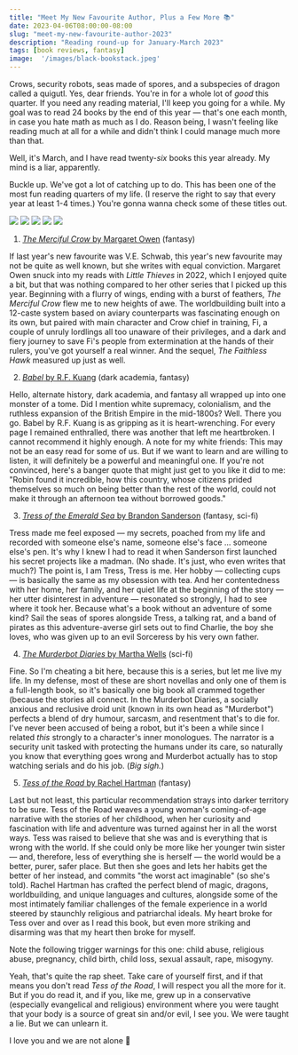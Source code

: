 ```yaml
---
title: "Meet My New Favourite Author, Plus a Few More 📚"
date: 2023-04-06T08:00:00-08:00
slug: "meet-my-new-favourite-author-2023"
description: "Reading round-up for January-March 2023"
tags: [book reviews, fantasy]
image:  '/images/black-bookstack.jpeg'
---
```


Crows, security robots, seas made of spores, and a subspecies of dragon called a quigutl. Yes, dear friends. You're in for a whole lot of _good_ this quarter. If you need any reading material, I'll keep you going for a while. My goal was to read 24 books by the end of this year — that's one each month, in case you hate math as much as I do. Reason being, I wasn't feeling like reading much at all for a while and didn't think I could manage much more than that.

Well, it's March, and I have read twenty-_six_ books this year already. My mind is a liar, apparently.

Buckle up. We've got a lot of catching up to do. This has been one of the most fun reading quarters of my life. (I reserve the right to say that every year at least 1-4 times.) You're gonna wanna check some of these titles out.

<div class="gallery-box">
  <div class="gallery">
    <img src="/images/book-reviews/the-merciful-crow-margaret-owen.jpeg" loading="lazy">
    <img src="/images/book-reviews/babel-r-f-kuang.jpeg" loading="lazy">
    <img src="/images/book-reviews/tress-of-the-emerald-sea-brandon-sanderson.jpeg" loading="lazy">
    <img src="/images/book-reviews/the-murderbot-diaries-martha-wells.jpeg" loading="lazy">
    <img src="/images/book-reviews/tess-of-the-road-rachel-hartman.jpeg" loading="lazy">
  </div>
</div>

1. [_The Merciful Crow_ by Margaret Owen](https://app.thestorygraph.com/books/43e99fd2-13b8-4b9a-baae-9e3582db1ee4) (fantasy)

If last year's new favourite was V.E. Schwab, this year's new favourite may not be quite as well known, but she writes with equal conviction. Margaret Owen snuck into my reads with _Little Thieves_ in 2022, which I enjoyed quite a bit, but that was nothing compared to her other series that I picked up this year. Beginning with a flurry of wings, ending with a burst of feathers, _The Merciful Crow_ flew me to new heights of awe. The worldbuilding built into a 12-caste system based on aviary counterparts was fascinating enough on its own, but paired with main character and Crow chief in training, Fi, a couple of unruly lordlings all too unaware of their privileges, and a dark and fiery journey to save Fi's people from extermination at the hands of their rulers, you've got yourself a real winner. And the sequel, _The Faithless Hawk_ measured up just as well.

2. [_Babel_ by R.F. Kuang](https://app.thestorygraph.com/books/98dd3565-e7da-416e-9778-873c5840e16c) (dark academia, fantasy)

Hello, alternate history, dark academia, and fantasy all wrapped up into one monster of a tome. Did I mention white supremacy, colonialism, and the ruthless expansion of the British Empire in the mid-1800s? Well. There you go. Babel by R.F. Kuang is as gripping as it is heart-wrenching. For every page I remained enthralled, there was another that left me heartbroken. I cannot recommend it highly enough. A note for my white friends: This may not be an easy read for some of us. But if we want to learn and are willing to listen, it will definitely be a powerful and meaningful one. If you're not convinced, here's a banger quote that might just get to you like it did to me: "Robin found it incredible, how this country, whose citizens prided themselves so much on being better than the rest of the world, could not make it through an afternoon tea without borrowed goods."

3. [_Tress of the Emerald Sea_ by Brandon Sanderson](https://app.thestorygraph.com/books/e07a63a0-e817-4eeb-981f-35946ec10783) (fantasy, sci-fi)

Tress made me feel exposed — my secrets, poached from my life and recorded with someone else's name, someone else's face ... someone else's pen. It's why I knew I had to read it when Sanderson first launched his secret projects like a madman. (No shade. It's just, who even writes that much?) The point is, I am Tress, Tress is me. Her hobby — collecting cups — is basically the same as my obsession with tea. And her contentedness with her home, her family, and her quiet life at the beginning of the story — her utter disinterest in adventure — resonated so strongly, I had to see where it took her. Because what's a book without an adventure of some kind? Sail the seas of spores alongside Tress, a talking rat, and a band of pirates as this adventure-averse girl sets out to find Charlie, the boy she loves, who was given up to an evil Sorceress by his very own father.

4. [_The Murderbot Diaries_ by Martha Wells](https://app.thestorygraph.com/browse?search_term=the%20murderbot%20diaries) (sci-fi)

Fine. So I'm cheating a bit here, because this is a series, but let me live my life. In my defense, most of these are short novellas and only one of them is a full-length book, so it's basically one big book all crammed together (because the stories all connect. In the Murderbot Diaries, a socially anxious and reclusive droid unit (known in its own head as "Murderbot") perfects a blend of dry humour, sarcasm, and resentment that's to die for. I've never been accused of being a robot, but it's been a while since I related _this_ strongly to a character's inner monologues. The narrator is a security unit tasked with protecting the humans under its care, so naturally you know that everything goes wrong and Murderbot actually has to stop watching serials and do his job. (*Big sigh.*)

5. [_Tess of the Road_ by Rachel Hartman](https://app.thestorygraph.com/books/25e147c5-3b07-41b0-a5fb-1eebacf6efc4) (fantasy)

Last but not least, this particular recommendation strays into darker territory to be sure. Tess of the Road weaves a young woman's coming-of-age narrative with the stories of her childhood, when her curiosity and fascination with life and adventure was turned against her in all the worst ways. Tess was raised to believe that she was and is everything that is wrong with the world. If she could only be more like her younger twin sister — and, therefore, less of everything she is herself — the world would be a better, purer, safer place. But then she goes and lets her habits get the better of her instead, and commits "the worst act imaginable" (so she's told). Rachel Hartman has crafted the perfect blend of magic, dragons, worldbuilding, and unique languages and cultures, alongside some of the most intimately familiar challenges of the female experience in a world steered by staunchly religious and patriarchal ideals. My heart broke for Tess over and over as I read this book, but even more striking and disarming was that my heart then broke for myself. 

Note the following trigger warnings for this one: child abuse, religious abuse, pregnancy, child birth, child loss, sexual assault, rape, misogyny.

Yeah, that's quite the rap sheet. Take care of yourself first, and if that means you don't read _Tess of the Road_, I will respect you all the more for it. But if you do read it, and if you, like me, grew up in a conservative (especially evangelical and religious) environment where you were taught that your body is a source of great sin and/or evil, I see you. We were taught a lie. But we can unlearn it. 

I love you and we are not alone 💙


